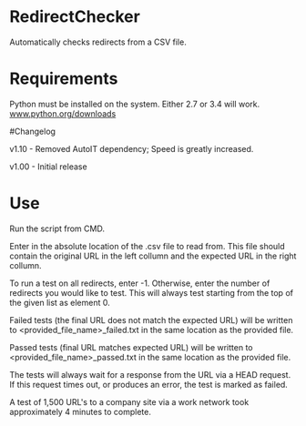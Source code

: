 RedirectChecker
===============

Automatically checks redirects from a CSV file.


Requirements
===============

Python must be installed on the system. Either 2.7 or 3.4 will work.
www.python.org/downloads


#Changelog


v1.10 - Removed AutoIT dependency; Speed is greatly increased.

v1.00 - Initial release


Use
================

Run the script from CMD.

Enter in the absolute location of the .csv file to read from. This file should contain the original URL in the left collumn and the expected URL in the right collumn.

To run a test on all redirects, enter -1. Otherwise, enter the number of redirects you would like to test. This will always test starting from the top of the given list as element 0.

Failed tests (the final URL does not match the expected URL) will be written to <provided_file_name>_failed.txt in the same location as the provided file.

Passed tests (final URL matches expected URL) will be written to <provided_file_name>_passed.txt in the same location as the provided file.

The tests will always wait for a response from the URL via a HEAD request. If this request times out, or produces an error, the test is marked as failed.

A test of 1,500 URL's to a company site via a work network took approximately 4 minutes to complete.
